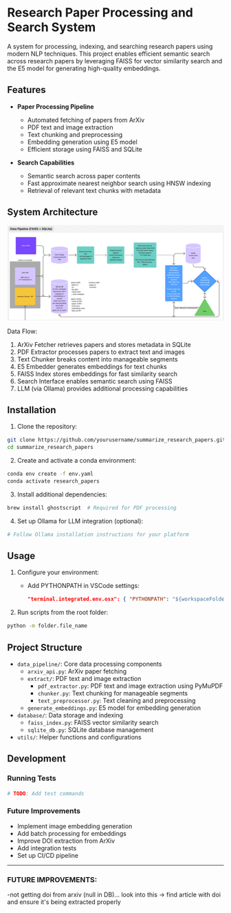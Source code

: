 # Research Paper Processing and Search System

A system for processing, indexing, and searching research papers using modern NLP techniques. This project enables efficient semantic search across research papers by leveraging FAISS for vector similarity search and the E5 model for generating high-quality embeddings.

## Features

- **Paper Processing Pipeline**
  - Automated fetching of papers from ArXiv
  - PDF text and image extraction
  - Text chunking and preprocessing
  - Embedding generation using E5 model
  - Efficient storage using FAISS and SQLite

- **Search Capabilities**
  - Semantic search across paper contents
  - Fast approximate nearest neighbor search using HNSW indexing
  - Retrieval of relevant text chunks with metadata

## System Architecture

![System Architecture](docs/images/architecture.png)

Data Flow:
1. ArXiv Fetcher retrieves papers and stores metadata in SQLite
2. PDF Extractor processes papers to extract text and images
3. Text Chunker breaks content into manageable segments
4. E5 Embedder generates embeddings for text chunks
5. FAISS Index stores embeddings for fast similarity search
6. Search Interface enables semantic search using FAISS
7. LLM (via Ollama) provides additional processing capabilities

## Installation

1. Clone the repository:
```bash
git clone https://github.com/yourusername/summarize_research_papers.git
cd summarize_research_papers
```

2. Create and activate a conda environment:
```bash
conda env create -f env.yaml
conda activate research_papers
```

3. Install additional dependencies:
```bash
brew install ghostscript  # Required for PDF processing
```

4. Set up Ollama for LLM integration (optional):
```bash
# Follow Ollama installation instructions for your platform
```

## Usage

1. Configure your environment:
   - Add PYTHONPATH in VSCode settings:
     ```json
     "terminal.integrated.env.osx": { "PYTHONPATH": "${workspaceFolder}" }
     ```

2. Run scripts from the root folder:
```bash
python -m folder.file_name
```

## Project Structure

- `data_pipeline/`: Core data processing components
  - `arxiv_api.py`: ArXiv paper fetching
  - `extract/`: PDF text and image extraction
    - `pdf_extractor.py`: PDF text and image extraction using PyMuPDF
    - `chunker.py`: Text chunking for manageable segments
    - `text_preprocessor.py`: Text cleaning and preprocessing
  - `generate_embeddings.py`: E5 model for embedding generation
- `database/`: Data storage and indexing
  - `faiss_index.py`: FAISS vector similarity search
  - `sqlite_db.py`: SQLite database management
- `utils/`: Helper functions and configurations

## Development

### Running Tests
```bash
# TODO: Add test commands
```

### Future Improvements
- Implement image embedding generation
- Add batch processing for embeddings
- Improve DOI extraction from ArXiv
- Add integration tests
- Set up CI/CD pipeline

---


### FUTURE IMPROVEMENTS:
-not getting doi from arxiv (null in DB)... look into this
-> find article with doi and ensure it's being extracted properly


